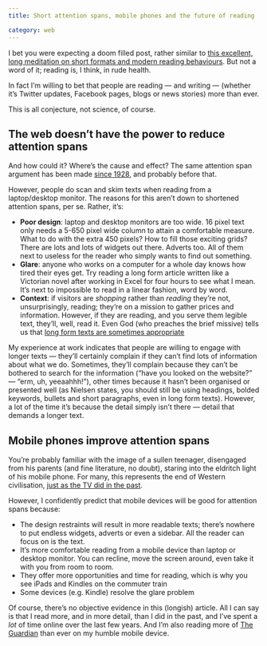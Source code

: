 ```yaml
---
title: Short attention spans, mobile phones and the future of reading

category: web
---
```


I bet you were expecting a doom filled post, rather similar to [this excellent, long meditation on short formats and modern reading behaviours][1]. But not a word of it; reading is, I think, in rude health.

In fact I’m willing to bet that people are reading — and writing — (whether it’s Twitter updates, Facebook pages, blogs or news stories) more than ever.

This is all conjecture, not science, of course.

## The web doesn’t have the power to reduce attention spans

And how could it? Where’s the cause and effect? The same attention span argument has been made [since 1928][2], and probably before that.

However, people do scan and skim texts when reading from a laptop/desktop monitor. The reasons for this aren’t down to shortened attention spans, per se. Rather, it’s:

* **Poor design**: laptop and desktop monitors are too wide. 16 pixel text only needs a 5-650 pixel wide column to attain a comfortable measure. What to do with the extra 450 pixels? How to fill those exciting grids? There are lots and lots of widgets out there. Adverts too. All of them next to useless for the reader who simply wants to find out something.
* **Glare**: anyone who works on a computer for a whole day knows how tired their eyes get. Try reading a long form article written like a Victorian novel after working in Excel for four hours to see what I mean. It’s next to impossible to read in a linear fashion, word by word.
* **Context**: if visitors are *shopping* rather than *reading* they’re not, unsurprisingly, reading; they’re on a mission to gather prices and information. However, if they are reading, and you serve them legible text, they’ll, well, read it. Even God (who preaches the brief missive) tells us that [long form texts are sometimes appropriate][3]

My experience at work indicates that people are willing to engage with longer texts — they’ll certainly complain if they can’t find lots of information about what we do. Sometimes, they’ll complain because they can’t be bothered to search for the information (“have you looked on the website?” — “erm, uh, yeeaahhh!”), other times because it hasn’t been organised or presented well (as Nielsen states, you should still be using headings, bolded keywords, bullets and short paragraphs, even in long form texts). However, a lot of the time it’s because the detail simply isn’t there — detail that demands a longer text.

## Mobile phones improve attention spans

You’re probably familiar with the image of a sullen teenager, disengaged from his parents (and fine literature, no doubt), staring into the eldritch light of his mobile phone. For many, this represents the end of Western civilisation, [just as the TV did in the past][4].

However, I confidently predict that mobile devices will be good for attention spans because:

* The design restraints will result in more readable texts; there’s nowhere to put endless widgets, adverts or even a sidebar. All the reader can focus on is the text.
* It’s more comfortable reading from a mobile device than laptop or desktop monitor. You can recline, move the screen around, even take it with you from room to room.
* They offer more opportunities and time for reading, which is why you see iPads and Kindles on the commuter train
* Some devices (e.g. Kindle) resolve the glare problem

Of course, there’s no objective evidence in this (longish) article. All I can say is that I read more, and in more detail, than I did in the past, and I’ve spent a *lot* of time online over the last few years. And I’m also reading more of [The Guardian][5] than ever on my humble mobile device.

 [1]: https://idratherbewriting.com/2011/01/21/contemporary-reading-behaviors-favor-short-formats/
 [2]: https://en.wikipedia.org/wiki/History_of_television#Television_sets
 [3]: https://www.useit.com/alertbox/articles-not-blogs.html
 [4]: https://www.poemhunter.com/poem/television/
 [5]: https://m.guardian.co.uk/
